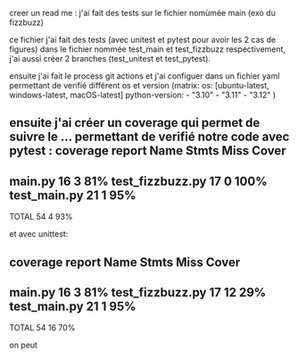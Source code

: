 creer un read me :
j'ai fait des tests sur le fichier nomùmée main (exo du fizzbuzz) 

ce fichier j'ai fait des tests (avec unitest et pytest pour avoir les 2 cas de figures) dans le fichier nommée test_main et test_fizzbuzz respectivement, j'ai aussi créer 2 branches (test_unitest et test_pytest).

ensuite j'ai fait le process git actions et j'ai configuer dans un fichier yaml permettant de verifié différent os et version
(matrix:
        os: [ubuntu-latest, windows-latest, macOS-latest]
        python-version:
          - "3.10"
          - "3.11"
          - "3.12"
        )

ensuite j'ai créer un coverage qui permet de suivre le ... permettant de verifié notre code
avec pytest :
coverage report
Name               Stmts   Miss  Cover
--------------------------------------
main.py               16      3    81%
test_fizzbuzz.py      17      0   100%
test_main.py          21      1    95%
--------------------------------------
TOTAL                 54      4    93%

et avec unittest:

coverage report
Name               Stmts   Miss  Cover
--------------------------------------
main.py               16      3    81%
test_fizzbuzz.py      17     12    29%
test_main.py          21      1    95%
--------------------------------------
TOTAL                 54     16    70%

on peut
